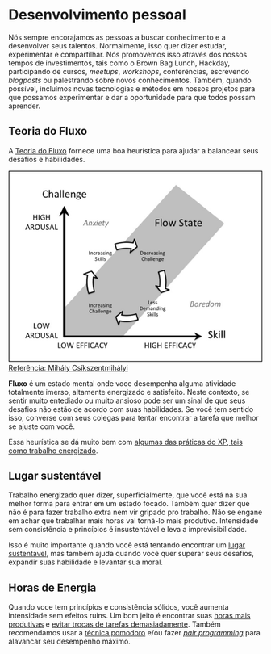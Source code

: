 # Desenvolvimento pessoal

Nós sempre encorajamos as pessoas a buscar conhecimento e a desenvolver seus talentos. Normalmente, isso quer dizer estudar, experimentar e compartilhar. Nós promovemos isso através dos nossos tempos de investimentos, tais como o Brown Bag Lunch, Hackday, participando de cursos, _meetups_, _workshops_, conferências, escrevendo _blogposts_ ou palestrando sobre novos conhecimentos. Também, quando possível, incluímos novas tecnologias e métodos em nossos projetos para que possamos experimentar e dar a oportunidade para que todos possam aprender.

## Teoria do Fluxo

A [Teoria do Fluxo](https://pt.wikipedia.org/wiki/Fluxo_(psicologia)) fornece uma boa heurística para ajudar a balancear seus desafios e habilidades.


![Teoria do Fluxo](_media/flow-theory.png "Teoria do Fluxo")
<br>
[Referência: Mihály Csíkszentmihályi](https://pt.wikipedia.org/wiki/Fluxo_(psicologia)?style=centerme)


**Fluxo** é um estado mental onde voce desempenha alguma atividade totalmente imerso, altamente energizado e satisfeito. Neste contexto, se sentir muito entediado ou muito ansioso pode ser um sinal de que seus desafios não estão de acordo com suas habilidades. Se você tem sentido isso, converse com seus colegas para tentar encontrar a tarefa que melhor se ajuste com você.

Essa heurística se dá muito bem com [algumas das práticas do XP, tais como trabalho energizado](https://blog.magrathealabs.com/a-brief-jouney-into-xp-and-its-3-main-pillars-120802ce1814).

## Lugar sustentável

Trabalho energizado quer dizer, superficialmente, que você está na sua melhor forma para entrar em um estado focado. Também quer dizer que não é para fazer trabalho extra nem vir gripado pro trabalho. Não se engane em achar que trabalhar mais horas vai torná-lo mais produtivo. Intensidade sem consistência e princípios é insustentável e leva a imprevisibilidade.

Isso é muito importante quando você está tentando encontrar um [lugar sustentável](http://www.extremeprogramming.org/rules/overtime.html), mas também ajuda quando você quer superar seus desafios, expandir suas habilidade e levantar sua moral.

## Horas de Energia

Quando voce tem princípios e consistência sólidos, você aumenta intensidade sem efeitos ruins. Um bom jeito é encontrar suas [horas mais produtivas](https://blog.trello.com/find-productive-hours) e [evitar trocas de tarefas demasiadamente](https://en.wikipedia.org/wiki/Task_switching_(psychology)#Switch_cost). Também recomendamos usar a [técnica pomodoro](https://en.wikipedia.org/wiki/Pomodoro_Technique) e/ou fazer [_pair programming_](http://www.extremeprogramming.org/rules/pair.html) para alavancar seu desempenho máximo.
